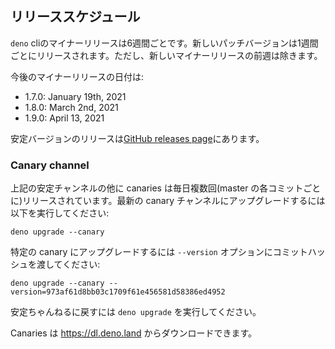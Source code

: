 <!-- ## Release Schedule -->
## リリーススケジュール

<!--
A new minor release for the `deno` cli is released every 6 weeks. A new patch
version is released weekly, except in the week before a new minor release.
-->
`deno` cliのマイナーリリースは6週間ごとです。新しいパッチバージョンは1週間ごとにリリースされます。ただし、新しいマイナーリリースの前週は除きます。

<!-- The release dates for the upcoming minor releases are: -->
今後のマイナーリリースの日付は:

- 1.7.0: January 19th, 2021
- 1.8.0: March 2nd, 2021
- 1.9.0: April 13, 2021

<!--
Stable releases can be found on the
[GitHub releases page](https://github.com/denoland/deno/releases).
-->
安定バージョンのリリースは[GitHub releases page](https://github.com/denoland/deno/releases)にあります。

### Canary channel

<!--
In addition to the stable channel described above, canaries are released
multiple times daily (for each commit on master). You can upgrade to the latest
canary release by running:
-->
上記の安定チャンネルの他に canaries は毎日複数回(master の各コミットごとに)リリースされています。最新の canary チャンネルにアップグレードするには以下を実行してください:

```
deno upgrade --canary
```

<!-- To update to a specific canary, pass the commit hash in the `--version` option: -->
特定の canary にアップグレードするには `--version` オプションにコミットハッシュを渡してください:

```
deno upgrade --canary --version=973af61d8bb03c1709f61e456581d58386ed4952
```

<!-- To switch back to the stable channel, run `deno upgrade`. -->
安定ちゃんねるに戻すには `deno upgrade` を実行してください。

<!-- Canaries can be downloaded from https://dl.deno.land. -->
Canaries は https://dl.deno.land からダウンロードできます。

